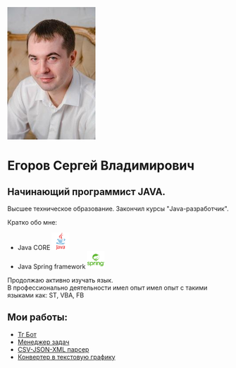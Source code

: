 ![](photo.jpeg)

# Егоров Сергей Владимирович

## Начинающий программист JAVA.
Высшее техническое образование.
Закончил курсы "Java-разработчик".

Кратко обо мне:
* Java CORE <img src="https://github.com/devicons/devicon/blob/master/icons/java/java-original-wordmark.svg" title="Java" alt="Java" width="40" height="40"/>
* Java Spring framework <img src="https://github.com/devicons/devicon/blob/master/icons/spring/spring-original-wordmark.svg" title="Spring" alt="Spring" width="40" height="40"/>

Продолжаю активно изучать язык.
<br/>
В профессионально деятельности имел опыт имел опыт с такими языками как:
ST, VBA, FB

## Мои работы:
* [Тг Бот](https://github.com/wellguy/Telegram-bot-NASA-image.git "Скачивает изображения с сайт NASA")
* [Менеджер задач](https://github.com/wellguy/coursework-java-core.git "итоговое задание курсов Нетологии Java-Разработчик")
* [CSV-JSON-XML парсер](https://github.com/wellguy/HomeWork-CSV-JSON-XML.git "задание курсов Нетологии Java-Разработчик")
* [Конвертер в текстовую графику](https://github.com/wellguy/Graph-to-Text-converter.git "задание курсов Нетологии Java-Разработчик")

